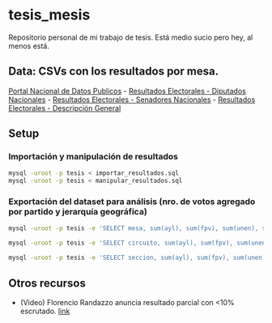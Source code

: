 # tesis_mesis
Repositorio personal de mi trabajo de tesis. Está medio sucio pero hey, al menos está.

## Data: CSVs con los resultados por mesa.
[Portal Nacional de Datos Publicos](http://datospublicos.gob.ar/data/dataset/elecciones-2013)
	- [Resultados Electorales - Diputados Nacionales](http://www.datospublicos.gob.ar/data/storage/f/2013-10-29T14%3A45%3A50.732Z/electoral-2013-diputados-nacionales.csv)
	- [Resultados Electorales - Senadores Nacionales](http://www.datospublicos.gob.ar/data/storage/f/2013-10-29T15%3A24%3A30.086Z/electoral-2013-senadores-nacionales.csv)
	- [Resultados Electorales - Descripción General](http://www.datospublicos.gob.ar/data/storage/f/2013-10-29T15%3A42%3A53.979Z/electoral-2013-descripcion-general.txt)


## Setup
### Importación y manipulación de resultados
```sh
mysql -uroot -p tesis < importar_resultados.sql
mysql -uroot -p tesis < manipular_resultados.sql
```

### Exportación del dataset para análisis (nro. de votos agregado por partido y jerarquía geográfica)
```sh
mysql -uroot -p tesis -e 'SELECT mesa, sum(ayl), sum(fpv), sum(unen), sum(pro), sum(fit), sum(cp), sum(blancos) FROM mesas_dip GROUP BY mesa' > mesas_raw.tsv

mysql -uroot -p tesis -e 'SELECT circuito, sum(ayl), sum(fpv), sum(unen), sum(pro), sum(fit), sum(cp), sum(blancos) FROM mesas_dip GROUP BY circuito' > circuitos_raw.tsv

mysql -uroot -p tesis -e 'SELECT seccion, sum(ayl), sum(fpv), sum(unen), sum(pro), sum(fit), sum(cp), sum(blancos) FROM mesas_dip GROUP BY seccion' > secciones_raw.tsv
```
## Otros recursos
 - (Video) Florencio Randazzo anuncia resultado parcial con <10% escrutado. [link](https://www.youtube.com/watch?v=yW1sXTgKJIg)
